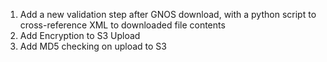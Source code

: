 1) Add a new validation step after GNOS download, with a python script to cross-reference XML to downloaded file contents<br>
2) Add Encryption to S3 Upload<br>
3) Add MD5 checking on upload to S3<br> 
